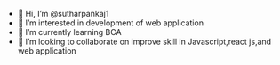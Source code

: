 - 👋 Hi, I’m @sutharpankaj1
- 👀 I’m interested in development of web application
- 🌱 I’m currently learning BCA
- 💞️ I’m looking to collaborate on improve skill in Javascript,react js,and web application

<!---
sutharpankaj1/sutharpankaj1 is a ✨ special ✨ repository because its `README.md` (this file) appears on your GitHub profile.
You can click the Preview link to take a look at your changes.
--->
